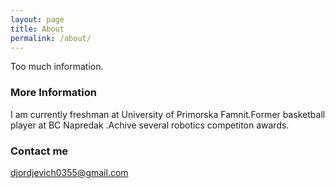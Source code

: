 ```yaml
---
layout: page
title: About
permalink: /about/
---
```


Too much information.

### More Information

I am currently freshman at University of Primorska Famnit.Former basketball player at BC Napredak .Achive several robotics competiton awards.

### Contact me

[djordjevich0355@gmail.com](mailto:djordjevich0355@gmail.com)
